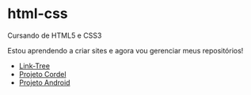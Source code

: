 # html-css
 Cursando de HTML5 e CSS3 

 Estou aprendendo a criar sites e agora vou gerenciar meus repositórios!

 <ul>
     <li><a href="https://arielsantos06.github.io/link-tree/">Link-Tree</a></li>
     <li><a href="https://arielsantos06.github.io/projeto-cordel/">Projeto Cordel</a></li>
     <li><a href="https://arielsantos06.github.io/projeto-android/">Projeto Android</a></li>
 </ul>
